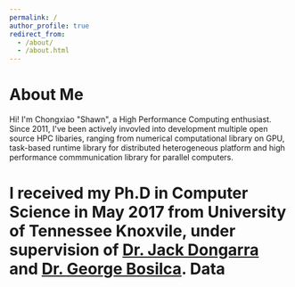 ```yaml
---
permalink: /
author_profile: true
redirect_from:
  - /about/
  - /about.html
---
```

About Me
=====
Hi! I'm Chongxiao "Shawn", a High Performance Computing enthusiast. Since 2011, I've been actively invovled into development multiple open source HPC libaries, ranging from
numerical computational library on GPU, task-based runtime library for distributed heterogeneous platform and high performance commmunication library for parallel computers.

I received my Ph.D in Computer Science in May 2017 from University of Tennessee Knoxvile, under supervision of [Dr. Jack Dongarra](http://www.netlib.org/utk/people/JackDongarra/) and [Dr. George Bosilca](http://icl.cs.utk.edu/~bosilca/).
Data
=====
